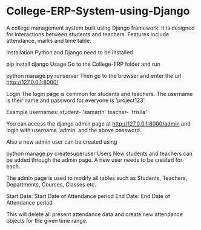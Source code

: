 # College-ERP-System-using-Django
A college management system built using Django framework. It is designed for interactions between students and teachers. Features include attendance, marks and time table.

Installation
Python and Django need to be installed

pip install django
Usage
Go to the College-ERP folder and run

python manage.py runserver
Then go to the browser and enter the url http://127.0.0.1:8000/

Login
The login page is common for students and teachers.
The username is their name and password for everyone is 'project123'.

Example usernames:
student- 'samarth'
teacher- 'trisila'

You can access the django admin page at http://127.0.0.1:8000/admin and login with username 'admin' and the above password.

Also a new admin user can be created using

python manage.py createsuperuser
Users
New students and teachers can be added through the admin page. A new user needs to be created for each.

The admin page is used to modify all tables such as Students, Teachers, Departments, Courses, Classes etc.


Start Date: Start Date of Attendance period
End Date: End Date of Attendance period

This will delete all present attendance data and create new attendance objects for the given time range.
